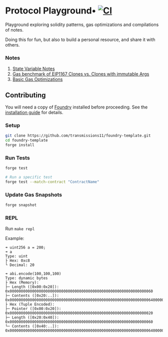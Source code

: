 # Protocol Playground• [![CI](https://github.com/transmissions11/foundry-template/actions/workflows/tests.yml/badge.svg)](https://github.com/transmissions11/foundry-template/actions/workflows/tests.yml)

Playground exploring solidity patterns, gas optimizations and compilations of notes.

Doing this for fun, but also to build a personal resource, and share it with others.

### Notes

1. [State Variable Notes](./notes/state-variable.md)
2. [Gas benchmark of EIP1167 Clones vs. Clones with immutable Args](./notes/clones-benchmark.md)
3. [Basic Gas Optimizations](./notes/basic-gas-optimizations.md)

## Contributing

You will need a copy of [Foundry](https://github.com/foundry-rs/foundry) installed before proceeding. See the [installation guide](https://github.com/foundry-rs/foundry#installation) for details.

### Setup

```sh
git clone https://github.com/transmissions11/foundry-template.git
cd foundry-template
forge install
```

### Run Tests

```sh
forge test

# Run a specific test
forge test --match-contract "ContractName"
```

### Update Gas Snapshots

```sh
forge snapshot
```

### REPL
Run `make repl`

Example:
```
➜ uint256 a = 200;
➜ a
Type: uint
├ Hex: 0xc8
└ Decimal: 20

➜ abi.encode(100,100,100)
Type: dynamic bytes
├ Hex (Memory):
├─ Length ([0x00:0x20]): 0x0000000000000000000000000000000000000000000000000000000000000060
├─ Contents ([0x20:..]): 0x000000000000000000000000000000000000000000000000000000000000006400000000000000000000000000000000000000000000000000000000000000640000000000000000000000000000000000000000000000000000000000000064
├ Hex (Tuple Encoded):
├─ Pointer ([0x00:0x20]): 0x0000000000000000000000000000000000000000000000000000000000000020
├─ Length ([0x20:0x40]): 0x0000000000000000000000000000000000000000000000000000000000000060
└─ Contents ([0x40:..]): 0x000000000000000000000000000000000000000000000000000000000000006400000000000000000000000000000000000000000000000000000000000000640000000000000000000000000000000000000000000000000000000000000064
```

